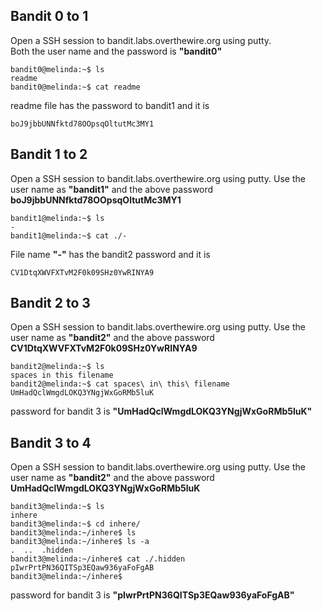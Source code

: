 ## Bandit 0 to 1
  
Open a SSH session to bandit.labs.overthewire.org using putty.  
Both the user name and the password is **"bandit0"**  
  
```
bandit0@melinda:~$ ls
readme
bandit0@melinda:~$ cat readme
```
readme file has the password to bandit1 and it is
```
boJ9jbbUNNfktd78OOpsqOltutMc3MY1
```  
## Bandit 1 to 2

Open a SSH session to bandit.labs.overthewire.org using putty.
Use the user name as **"bandit1"** and the above password **boJ9jbbUNNfktd78OOpsqOltutMc3MY1**

```
bandit1@melinda:~$ ls
-
bandit1@melinda:~$ cat ./-
```
File name **"-"** has the bandit2 password and it is
```
CV1DtqXWVFXTvM2F0k09SHz0YwRINYA9
```

## Bandit 2 to 3

Open a SSH session to bandit.labs.overthewire.org using putty.
Use the user name as **"bandit2"** and the above password **CV1DtqXWVFXTvM2F0k09SHz0YwRINYA9**  

```
bandit2@melinda:~$ ls
spaces in this filename
bandit2@melinda:~$ cat spaces\ in\ this\ filename
UmHadQclWmgdLOKQ3YNgjWxGoRMb5luK
```
password for bandit 3 is **"UmHadQclWmgdLOKQ3YNgjWxGoRMb5luK"**

## Bandit 3 to 4

Open a SSH session to bandit.labs.overthewire.org using putty.
Use the user name as **"bandit2"** and the above password **UmHadQclWmgdLOKQ3YNgjWxGoRMb5luK**  

```
bandit3@melinda:~$ ls
inhere
bandit3@melinda:~$ cd inhere/
bandit3@melinda:~/inhere$ ls
bandit3@melinda:~/inhere$ ls -a
.  ..  .hidden
bandit3@melinda:~/inhere$ cat ./.hidden
pIwrPrtPN36QITSp3EQaw936yaFoFgAB
bandit3@melinda:~/inhere$
```

password for bandit 3 is **"pIwrPrtPN36QITSp3EQaw936yaFoFgAB"**
